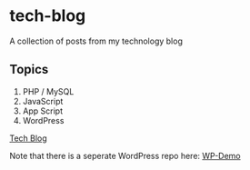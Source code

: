 # tech-blog

A collection of posts from my technology blog

## Topics

1) PHP / MySQL
2) JavaScript
3) App Script
4) WordPress


[Tech Blog](https://maplesyrupweb.com/)

Note that there is a seperate WordPress repo here:  [WP-Demo](https://github.com/maplesyrupweb/wp-demo)

